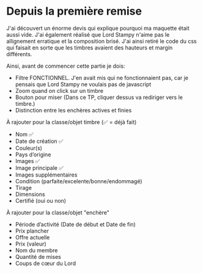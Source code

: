 # Depuis la première remise

J'ai découvert un énorme devis qui explique pourquoi ma maquette était aussi vide. J'ai également réalisé que Lord Stampy n'aime pas le allignement erratique et la composition brisé. J'ai ainsi retiré le code du css qui faisait en sorte que les timbres avaient des hauteurs et margin différents. 

Ainsi, avant de commencer cette partie je dois:
- Filtre FONCTIONNEL. J'en avait mis qui ne fonctionnaient pas, car je pensais que Lord Stampy ne voulais pas de javascript
- Zoom quand on click sur un timbre
- Bouton pour miser (Dans ce TP, cliquer dessus va rediriger vers le timbre.)
- Distinction entre les enchères actives et finies 

À rajouter pour la classe/objet timbre (✅ = déjà fait)
- Nom ✅
- Date de création ✅
- Couleur(s)
- Pays d’origine 
- Images ✅
- Image principale ✅
- Images supplémentaires
- Condition (parfaite/excelente/bonne/endommagé)
- Tirage
- Dimensions
- Certifié (oui ou non)


À rajouter pour la classe/objet "enchère"
- Période d’activité (Date de début et Date de fin)
- Prix plancher
- Offre actuelle
- Prix (valeur)
- Nom du membre
- Quantité de mises
- Coups de cœur du Lord